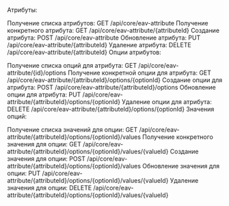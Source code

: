 Атрибуты:

Получение списка атрибутов: GET /api/core/eav-attribute
Получение конкретного атрибута: GET /api/core/eav-attribute/{attributeId}
Создание атрибута: POST /api/core/eav-attribute
Обновление атрибута: PUT /api/core/eav-attribute/{attributeId}
Удаление атрибута: DELETE /api/core/eav-attribute/{attributeId}
Опции атрибутов:

Получение списка опций для атрибута: GET /api/core/eav-attribute/{id}/options
Получение конкретной опции для атрибута: GET /api/core/eav-attribute/{attributeId}/options/{optionId}
Создание опции для атрибута: POST /api/core/eav-attribute/{attributeId}/options
Обновление опции для атрибута: PUT /api/core/eav-attribute/{attributeId}/options/{optionId}
Удаление опции для атрибута: DELETE /api/core/eav-attribute/{attributeId}/options/{optionId}
Значения опций:

Получение списка значений для опции: GET /api/core/eav-attribute/{attributeId}/options/{optionId}/values
Получение конкретного значения для опции: GET /api/core/eav-attribute/{attributeId}/options/{optionId}/values/{valueId}
Создание значения для опции: POST /api/core/eav-attribute/{attributeId}/options/{optionId}/values
Обновление значения для опции: PUT /api/core/eav-attribute/{attributeId}/options/{optionId}/values/{valueId}
Удаление значения для опции: DELETE /api/core/eav-attribute/{attributeId}/options/{optionId}/values/{valueId}
